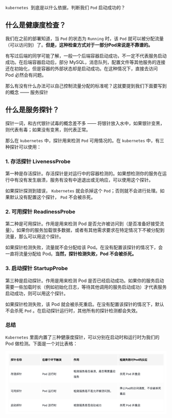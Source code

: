 `kubernetes`  到底是以什么依据，判断我们 `Pod` 启动成功的？

## 什么是健康度检查？

我们在之前的部署知道，当 `Pod` 的状态为 `Running` 时，该 `Pod` 就可以被分配流量（可以访问到）了。**但是，这种检查方式对于一部分Pod来说是不靠谱的。**

有写过后端的同学可能了解，一般一个后端容器启动成功，不一定不代表服务启动成功。在后端容器启动后，部分 MySQL，消息队列，配置文件等其他服务的连接还在初始化，但是容器的外部状态却是启动成功。在这种情况下，直接去访问 Pod 必然会有问题。

那么有没有什么办法可以自己控制流量分配的标准呢？这就要提到我们下面要写到的概念 —— 服务探针

## 什么是服务探针？

探针一词，和古代银针试毒的概念差不多 —— 将银针放入水中，如果银针变黑，则代表有毒；如果没有变黑，则代表正常。

那么在 `kubernetes` 中，探针用来检测 `Pod` 可用情况的。在 `kubernetes` 中，有三种探针可以使用：

### 1. 存活探针 LivenessProbe

第一种是存活探针。存活探针是对运行中的容器检测的。如果想检测你的服务在运行中有没有发生崩溃，服务有没有中途退出或无响应，可以使用这个探针。

如果探针探测到错误， `Kubernetes` 就会杀掉这个 `Pod`；否则就不会进行处理。如果默认没有配置这个探针， `Pod` 不会被杀死。

### 2. 可用探针 ReadinessProbe

第二种是可用探针。作用是用来检测 Pod 是否允许被访问到（是否准备好接受流量）。如果你的服务加载很多数据，或者有其他需求要求在特定情况下不被分配到流量，那么可以用这个探针。

如果探针检测失败，流量就不会分配给该 Pod。在没有配置该探针的情况下，会一直将流量分配给 Pod。**当然，探针检测失败，Pod 不会被杀死。**

### 3. 启动探针 StartupProbe

第三种是启动探针。作用是用来检测 Pod 是否已经启动成功。如果你的服务启动需要一些加载时长（例如初始化日志，等待其他调用的服务启动成功）才代表服务启动成功，则可以用这个探针。

如果探针检测失败，该 Pod 就会被杀死重启。在没有配置该探针的情况下，默认不会杀死 `Pod` 。在启动探针运行时，其他所有的探针检测都会失效。

### 总结

`Kubernetes` 里面内置了三种健康度探针，可以分别在启动时和运行时为我们的 Pod 做检测。下面是一个对比表格：

![](../youdaonote-images/Pasted%20image%2020230423224838.png)